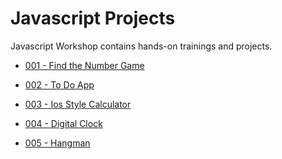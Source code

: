 # Javascript Projects

Javascript Workshop contains hands-on trainings and projects.

- [001 - Find the Number Game ](./001-%20Find%20the%20Number%20Game%20(JS-01)/README.md )

- [002 - To Do App](./002%20-%20To-Do-App%20(JS-02)/README.md)

- [003 - Ios Style Calculator](./003%20-%20Ios-Calculator%20(JS-03)/README.md)

- [004 - Digital Clock](./004%20-%20Digital-Clock%20(JS-04)/README.md)

- [005 - Hangman](./005%20-%20Hangman-game%20(JS-05)/README.md)

